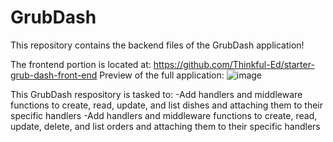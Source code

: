 # GrubDash

This repository contains the backend files of the GrubDash application!

The frontend portion is located at: https://github.com/Thinkful-Ed/starter-grub-dash-front-end
Preview of the full application: 
![image](https://github.com/ashleynguyen37/GrubDash/assets/125700200/586b56f3-b23c-4765-94eb-a954a8ffdc29)

This GrubDash respository is tasked to:
-Add handlers and middleware functions to create, read, update, and list dishes and attaching them to their specific handlers
-Add handlers and middleware functions to create, read, update, delete, and list orders and attaching them to their specific handlers


